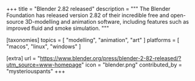 +++
title       = "Blender 2.82 released"
description = """
The Blender Foundation has released version 2.82 of their incredible free and
open-source 3D-modelling and animation software, including features such as
improved fluid and smoke simulation.
"""

[taxonomies]
topics    = [ "modelling", "animation", "art" ]
platforms = [ "macos", "linux", "windows" ]

[extra]
url            = "https://www.blender.org/press/blender-2-82-released/?utm_source=www-homepage"
icon           = "blender.png"
contributed_by = "mysteriouspants"
+++
